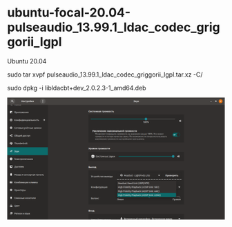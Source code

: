 # ubuntu-focal-20.04-pulseaudio_13.99.1_ldac_codec_griggorii_lgpl

Ubuntu 20.04

sudo tar xvpf pulseaudio_13.99.1_ldac_codec_griggorii_lgpl.tar.xz -C/

sudo dpkg -i libldacbt+dev_2.0.2.3-1_amd64.deb

<img src="https://github.com/Griggorii/ubuntu-focal-20.04-pulseaudio_13.99.1_ldac_codec_griggorii_lgpl/blob/master/LDAC-UBUNTU-20.0.4.png" alt="LDAC-UBUNTU-20.0.4.png">
